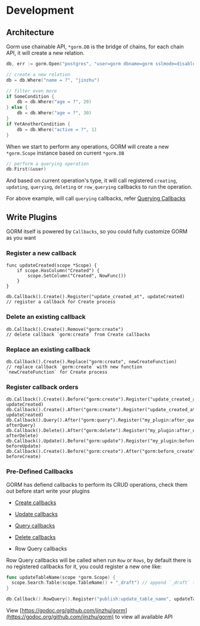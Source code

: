 # Development

<!-- toc -->

## Architecture

Gorm use chainable API, `*gorm.DB` is the bridge of chains, for each chain API, it will create a new relation.

```go
db, err := gorm.Open("postgres", "user=gorm dbname=gorm sslmode=disable")

// create a new relation
db = db.Where("name = ?", "jinzhu")

// filter even more
if SomeCondition {
    db = db.Where("age = ?", 20)
} else {
    db = db.Where("age = ?", 30)
}
if YetAnotherCondition {
    db = db.Where("active = ?", 1)
}
```

When we start to perform any operations, GORM will create a new `*gorm.Scope` instance based on current `*gorm.DB`

```go
// perform a querying operation
db.First(&user)
```

And based on current operation's type, it will call registered `creating`, `updating`, `querying`, `deleting` or `row_querying` callbacks to run the operation.

For above example, will call `querying` callbacks, refer [Querying Callbacks](callbacks.html#querying-an-object)

## Write Plugins

GORM itself is powered by `Callbacks`, so you could fully customize GORM as you want

### Register a new callback

    func updateCreated(scope *Scope) {
        if scope.HasColumn("Created") {
            scope.SetColumn("Created", NowFunc())
        }
    }

    db.Callback().Create().Register("update_created_at", updateCreated)
    // register a callback for Create process

### Delete an existing callback

    db.Callback().Create().Remove("gorm:create")
    // delete callback `gorm:create` from Create callbacks

### Replace an existing callback

    db.Callback().Create().Replace("gorm:create", newCreateFunction)
    // replace callback `gorm:create` with new function `newCreateFunction` for Create process

### Register callback orders

    db.Callback().Create().Before("gorm:create").Register("update_created_at", updateCreated)
    db.Callback().Create().After("gorm:create").Register("update_created_at", updateCreated)
    db.Callback().Query().After("gorm:query").Register("my_plugin:after_query", afterQuery)
    db.Callback().Delete().After("gorm:delete").Register("my_plugin:after_delete", afterDelete)
    db.Callback().Update().Before("gorm:update").Register("my_plugin:before_update", beforeUpdate)
    db.Callback().Create().Before("gorm:create").After("gorm:before_create").Register("my_plugin:before_create", beforeCreate)

### Pre-Defined Callbacks

GORM has defiend callbacks to perform its CRUD operations, check them out before start write your plugins

- [Create callbacks](https://github.com/jinzhu/gorm/blob/master/callback_create.go)

- [Update callbacks](https://github.com/jinzhu/gorm/blob/master/callback_update.go)

- [Query callbacks](https://github.com/jinzhu/gorm/blob/master/callback_query.go)

- [Delete callbacks](https://github.com/jinzhu/gorm/blob/master/callback_delete.go)

- Row Query callbacks

Row Query callbacks will be called when run `Row` or `Rows`, by default there is no registered callbacks for it, you could register a new one like:

```go
func updateTableName(scope *gorm.Scope) {
  scope.Search.Table(scope.TableName() + "_draft") // append `_draft` to table name
}

db.Callback().RowQuery().Register("publish:update_table_name", updateTableName)
```

View [https://godoc.org/github.com/jinzhu/gorm](https://godoc.org/github.com/jinzhu/gorm) to view all available API
